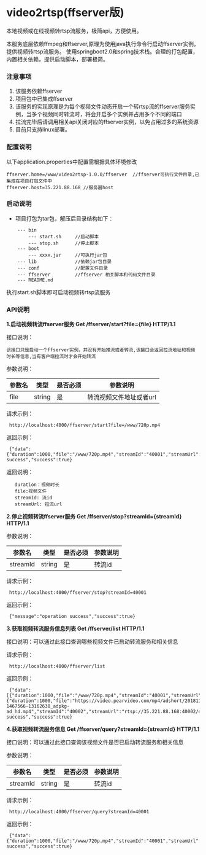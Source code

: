 # video2rtsp(ffserver版)
本地视频或在线视频转rtsp流服务，极简api，方便使用。

本服务底层依赖ffmpeg和ffserver,原理为使用java执行命令行启动ffserver实例，提供视频转rtsp流服务。
使用springboot2.0和spring技术栈。合理的打包配置，内置相关依赖，提供启动脚本，部署极简。


### 注意事项
1. 该服务依赖ffserver
2. 项目包中已集成ffserver
3. 该服务的实现原理是为每个视频文件动态开启一个转rtsp流的ffserver服务实例，当多个视频同时转流时，将会开启多个实例并占用多个不同的端口
4. 拉流完毕后请调用相关api关闭对应的ffserver实例，以免占用过多的系统资源
5. 目前只支持linux部署。
 
### 配置说明

以下application.properties中配置需根据具体环境修改

    ffserver.home=/www/video2rtsp-1.0.0/ffserver  //ffserver可执行文件目录,已集成在项目打包文件中
    ffserver.host=35.221.88.168 //服务器host
   
### 启动说明

- 项目打包为tar包，解压后目录结构如下：

```
    --- bin  
        --- start.sh     //启动脚本
        --- stop.sh      //停止脚本
    --- boot
        --- xxxx.jar     //可执行jar包
    --- lib              //依赖jar包目录
    --- conf             //配置文件目录
    --- ffserver         //ffserver 相关脚本和代码文件目录
    --- README.md
```

执行start.sh脚本即可启动视频转rtsp流服务
 

### API说明
           
**1.启动视频转流ffserver服务 Get /ffserver/start?file={file} HTTP/1.1**

接口说明：

    该接口只是启动一个ffserver实例，并没有开始推流或者转流,该接口会返回拉流地址和视频时长等信息,当有客户端拉流时才会开始转流
 
参数说明：
 
| 参数名| 类型 | 是否必须 |参数说明|
| ------ | ------ | ------ |------|
| file | string | 是 |转流视频文件地址或者url|
  
 请求示例：
     
     http://localhost:4000/ffserver/start?file=/www/720p.mp4
 
 返回示例：    
     
     {"data":{"duration":1000,"file":"/www/720p.mp4","streamId":"40001","streamUrl":"rtsp://35.221.88.168:40001/40001"},"message":"operation success","success":true}
   
 返回说明：
       
       duration：视频时长
       file:视频文件
       streamId: 流id
       streamUrl: 拉流url
       
     
**2.停止视频转流ffserver服务 Get /ffserver/stop?streamId={streamId} HTTP/1.1**
 
参数说明：
 
| 参数名| 类型 | 是否必须 |参数说明|
| ------ | ------ | ------ |------|
| streamId | string | 是 |转流id|
 
请求示例：
 
     http://localhost:4000/ffserver/stop?streamId=40001
 
返回示例： 
 
     {"message":"operation success","success":true}
     
     
**3.获取视频转流服务信息列表 Get /ffserver/list HTTP/1.1**

接口说明：可以通过此接口查询哪些视频文件已启动转流服务和相关信息


请求示例：
 
     http://localhost:4000/ffserver/list
 
返回示例： 
 
     {"data":[{"duration":1000,"file":"/www/720p.mp4","streamId":"40001","streamUrl":"rtsp://35.221.88.168:40001/40001"},{"duration":1000,"file":"https://video.pearvideo.com/mp4/adshort/20181101/cont-1467566-13162638_adpkg-ad_hd.mp4","streamId":"40002","streamUrl":"rtsp://35.221.88.168:40002/40002"}],"message":"operation success","success":true}     
 
**4.获取视频转流服务信息 Get /ffserver/query?streamId={streamId} HTTP/1.1**

接口说明：可以通过此接口查询该视频文件是否已启动转流服务和相关信息

参数说明：
 
| 参数名| 类型 | 是否必须 |参数说明|
| ------ | ------ | ------ |------|
| streamId | string | 是 |转流id|
 
请求示例：
 
     http://localhost:4000/ffserver/query?streamId=40001
 
返回示例： 
 
     {"data":{"duration":1000,"file":"/www/720p.mp4","streamId":"40001","streamUrl":"rtsp://35.221.88.168:40001/40001"},"message":"operation success","success":true}
 
 
    